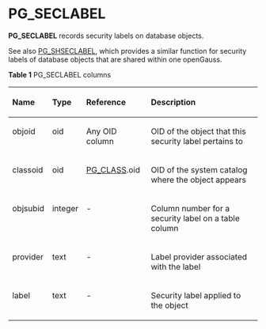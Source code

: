 # PG\_SECLABEL<a name="EN-US_TOPIC_0289900484"></a>

**PG\_SECLABEL**  records security labels on database objects.

See also  [PG\_SHSECLABEL](pg_shseclabel.md), which provides a similar function for security labels of database objects that are shared within one openGauss.

**Table  1**  PG\_SECLABEL columns

<a name="en-us_topic_0283137207_en-us_topic_0237122313_en-us_topic_0059778223_ta98c6fd4294f41529457997a84976faa"></a>
<table><thead align="left"><tr id="en-us_topic_0283137207_en-us_topic_0237122313_en-us_topic_0059778223_raf53fb8f216f492e87905b0c6810a517"><th class="cellrowborder" valign="top" width="14.829999999999998%" id="mcps1.2.5.1.1"><p id="en-us_topic_0283137207_en-us_topic_0237122313_en-us_topic_0059778223_aacc9193941c34e74922928a73129a7b2"><a name="en-us_topic_0283137207_en-us_topic_0237122313_en-us_topic_0059778223_aacc9193941c34e74922928a73129a7b2"></a><a name="en-us_topic_0283137207_en-us_topic_0237122313_en-us_topic_0059778223_aacc9193941c34e74922928a73129a7b2"></a>Name</p>
</th>
<th class="cellrowborder" valign="top" width="11.940000000000001%" id="mcps1.2.5.1.2"><p id="en-us_topic_0283137207_en-us_topic_0237122313_en-us_topic_0059778223_a5b38682f0947498787fe19b9a5c5ac94"><a name="en-us_topic_0283137207_en-us_topic_0237122313_en-us_topic_0059778223_a5b38682f0947498787fe19b9a5c5ac94"></a><a name="en-us_topic_0283137207_en-us_topic_0237122313_en-us_topic_0059778223_a5b38682f0947498787fe19b9a5c5ac94"></a>Type</p>
</th>
<th class="cellrowborder" valign="top" width="26.05%" id="mcps1.2.5.1.3"><p id="en-us_topic_0283137207_en-us_topic_0237122313_en-us_topic_0059778223_ac23bf87d37914c3590883f1d3ac0dd00"><a name="en-us_topic_0283137207_en-us_topic_0237122313_en-us_topic_0059778223_ac23bf87d37914c3590883f1d3ac0dd00"></a><a name="en-us_topic_0283137207_en-us_topic_0237122313_en-us_topic_0059778223_ac23bf87d37914c3590883f1d3ac0dd00"></a>Reference</p>
</th>
<th class="cellrowborder" valign="top" width="47.18%" id="mcps1.2.5.1.4"><p id="en-us_topic_0283137207_en-us_topic_0237122313_en-us_topic_0059778223_a45bdd3b2f34c45a2bba8a1581f499451"><a name="en-us_topic_0283137207_en-us_topic_0237122313_en-us_topic_0059778223_a45bdd3b2f34c45a2bba8a1581f499451"></a><a name="en-us_topic_0283137207_en-us_topic_0237122313_en-us_topic_0059778223_a45bdd3b2f34c45a2bba8a1581f499451"></a>Description</p>
</th>
</tr>
</thead>
<tbody><tr id="en-us_topic_0283137207_en-us_topic_0237122313_en-us_topic_0059778223_r5f1c714f90df45d0b77f4c60fda46312"><td class="cellrowborder" valign="top" width="14.829999999999998%" headers="mcps1.2.5.1.1 "><p id="en-us_topic_0283137207_en-us_topic_0237122313_en-us_topic_0059778223_a6f6dd5245c50486bb045996c8f1bd60a"><a name="en-us_topic_0283137207_en-us_topic_0237122313_en-us_topic_0059778223_a6f6dd5245c50486bb045996c8f1bd60a"></a><a name="en-us_topic_0283137207_en-us_topic_0237122313_en-us_topic_0059778223_a6f6dd5245c50486bb045996c8f1bd60a"></a>objoid</p>
</td>
<td class="cellrowborder" valign="top" width="11.940000000000001%" headers="mcps1.2.5.1.2 "><p id="en-us_topic_0283137207_en-us_topic_0237122313_en-us_topic_0059778223_a5ba01be5591a4df8b6fa1c82592469f1"><a name="en-us_topic_0283137207_en-us_topic_0237122313_en-us_topic_0059778223_a5ba01be5591a4df8b6fa1c82592469f1"></a><a name="en-us_topic_0283137207_en-us_topic_0237122313_en-us_topic_0059778223_a5ba01be5591a4df8b6fa1c82592469f1"></a>oid</p>
</td>
<td class="cellrowborder" valign="top" width="26.05%" headers="mcps1.2.5.1.3 "><p id="en-us_topic_0283137207_en-us_topic_0237122313_en-us_topic_0059778223_a07551d5835724972bdf73ef9774f6251"><a name="en-us_topic_0283137207_en-us_topic_0237122313_en-us_topic_0059778223_a07551d5835724972bdf73ef9774f6251"></a><a name="en-us_topic_0283137207_en-us_topic_0237122313_en-us_topic_0059778223_a07551d5835724972bdf73ef9774f6251"></a>Any OID column</p>
</td>
<td class="cellrowborder" valign="top" width="47.18%" headers="mcps1.2.5.1.4 "><p id="en-us_topic_0283137207_en-us_topic_0237122313_en-us_topic_0059778223_a71e8dc06335d4bfda9e4f3ba74f0fc82"><a name="en-us_topic_0283137207_en-us_topic_0237122313_en-us_topic_0059778223_a71e8dc06335d4bfda9e4f3ba74f0fc82"></a><a name="en-us_topic_0283137207_en-us_topic_0237122313_en-us_topic_0059778223_a71e8dc06335d4bfda9e4f3ba74f0fc82"></a>OID of the object that this security label pertains to</p>
</td>
</tr>
<tr id="en-us_topic_0283137207_en-us_topic_0237122313_en-us_topic_0059778223_r25ba78a1bc334997b453d0cc09f144e8"><td class="cellrowborder" valign="top" width="14.829999999999998%" headers="mcps1.2.5.1.1 "><p id="en-us_topic_0283137207_en-us_topic_0237122313_en-us_topic_0059778223_ac63f529059a744e1b01349ac76ba0277"><a name="en-us_topic_0283137207_en-us_topic_0237122313_en-us_topic_0059778223_ac63f529059a744e1b01349ac76ba0277"></a><a name="en-us_topic_0283137207_en-us_topic_0237122313_en-us_topic_0059778223_ac63f529059a744e1b01349ac76ba0277"></a>classoid</p>
</td>
<td class="cellrowborder" valign="top" width="11.940000000000001%" headers="mcps1.2.5.1.2 "><p id="en-us_topic_0283137207_en-us_topic_0237122313_en-us_topic_0059778223_a79520b0f823541c1a74746966d6ea4c8"><a name="en-us_topic_0283137207_en-us_topic_0237122313_en-us_topic_0059778223_a79520b0f823541c1a74746966d6ea4c8"></a><a name="en-us_topic_0283137207_en-us_topic_0237122313_en-us_topic_0059778223_a79520b0f823541c1a74746966d6ea4c8"></a>oid</p>
</td>
<td class="cellrowborder" valign="top" width="26.05%" headers="mcps1.2.5.1.3 "><p id="en-us_topic_0283137207_en-us_topic_0237122313_en-us_topic_0059778223_a563ad3b3eab840ccb3f35c2dacd18d1c"><a name="en-us_topic_0283137207_en-us_topic_0237122313_en-us_topic_0059778223_a563ad3b3eab840ccb3f35c2dacd18d1c"></a><a name="en-us_topic_0283137207_en-us_topic_0237122313_en-us_topic_0059778223_a563ad3b3eab840ccb3f35c2dacd18d1c"></a><a href="pg_class.md">PG_CLASS</a>.oid</p>
</td>
<td class="cellrowborder" valign="top" width="47.18%" headers="mcps1.2.5.1.4 "><p id="en-us_topic_0283137207_en-us_topic_0237122313_en-us_topic_0059778223_a1a1092bc7a004c78a317f51c49d0c27f"><a name="en-us_topic_0283137207_en-us_topic_0237122313_en-us_topic_0059778223_a1a1092bc7a004c78a317f51c49d0c27f"></a><a name="en-us_topic_0283137207_en-us_topic_0237122313_en-us_topic_0059778223_a1a1092bc7a004c78a317f51c49d0c27f"></a>OID of the system catalog where the object appears</p>
</td>
</tr>
<tr id="en-us_topic_0283137207_en-us_topic_0237122313_en-us_topic_0059778223_rb1ce13a19b6540b586995ed3efdcde69"><td class="cellrowborder" valign="top" width="14.829999999999998%" headers="mcps1.2.5.1.1 "><p id="en-us_topic_0283137207_en-us_topic_0237122313_en-us_topic_0059778223_a5e8e2da22c12465291f67d0625f6f0fc"><a name="en-us_topic_0283137207_en-us_topic_0237122313_en-us_topic_0059778223_a5e8e2da22c12465291f67d0625f6f0fc"></a><a name="en-us_topic_0283137207_en-us_topic_0237122313_en-us_topic_0059778223_a5e8e2da22c12465291f67d0625f6f0fc"></a>objsubid</p>
</td>
<td class="cellrowborder" valign="top" width="11.940000000000001%" headers="mcps1.2.5.1.2 "><p id="en-us_topic_0283137207_en-us_topic_0237122313_en-us_topic_0059778223_a385639cddcec480dbe77a7da1f3ca255"><a name="en-us_topic_0283137207_en-us_topic_0237122313_en-us_topic_0059778223_a385639cddcec480dbe77a7da1f3ca255"></a><a name="en-us_topic_0283137207_en-us_topic_0237122313_en-us_topic_0059778223_a385639cddcec480dbe77a7da1f3ca255"></a>integer</p>
</td>
<td class="cellrowborder" valign="top" width="26.05%" headers="mcps1.2.5.1.3 "><p id="en-us_topic_0283137207_en-us_topic_0237122313_en-us_topic_0059778223_ab8dfba7d6c8f43b69da8601d3264e3e7"><a name="en-us_topic_0283137207_en-us_topic_0237122313_en-us_topic_0059778223_ab8dfba7d6c8f43b69da8601d3264e3e7"></a><a name="en-us_topic_0283137207_en-us_topic_0237122313_en-us_topic_0059778223_ab8dfba7d6c8f43b69da8601d3264e3e7"></a>-</p>
</td>
<td class="cellrowborder" valign="top" width="47.18%" headers="mcps1.2.5.1.4 "><p id="en-us_topic_0283137207_en-us_topic_0237122313_en-us_topic_0059778223_a893d597be99a4bf5a341b9b6e1ea9fc9"><a name="en-us_topic_0283137207_en-us_topic_0237122313_en-us_topic_0059778223_a893d597be99a4bf5a341b9b6e1ea9fc9"></a><a name="en-us_topic_0283137207_en-us_topic_0237122313_en-us_topic_0059778223_a893d597be99a4bf5a341b9b6e1ea9fc9"></a>Column number for a security label on a table column</p>
</td>
</tr>
<tr id="en-us_topic_0283137207_en-us_topic_0237122313_en-us_topic_0059778223_r0e32de4029e54137ad50a25842b84525"><td class="cellrowborder" valign="top" width="14.829999999999998%" headers="mcps1.2.5.1.1 "><p id="en-us_topic_0283137207_en-us_topic_0237122313_en-us_topic_0059778223_ab9339f9d906643b3b61dace61bc437fb"><a name="en-us_topic_0283137207_en-us_topic_0237122313_en-us_topic_0059778223_ab9339f9d906643b3b61dace61bc437fb"></a><a name="en-us_topic_0283137207_en-us_topic_0237122313_en-us_topic_0059778223_ab9339f9d906643b3b61dace61bc437fb"></a>provider</p>
</td>
<td class="cellrowborder" valign="top" width="11.940000000000001%" headers="mcps1.2.5.1.2 "><p id="en-us_topic_0283137207_en-us_topic_0237122313_en-us_topic_0059778223_a16fe19db6765444b920b8111cfd87332"><a name="en-us_topic_0283137207_en-us_topic_0237122313_en-us_topic_0059778223_a16fe19db6765444b920b8111cfd87332"></a><a name="en-us_topic_0283137207_en-us_topic_0237122313_en-us_topic_0059778223_a16fe19db6765444b920b8111cfd87332"></a>text</p>
</td>
<td class="cellrowborder" valign="top" width="26.05%" headers="mcps1.2.5.1.3 "><p id="en-us_topic_0283137207_en-us_topic_0237122313_en-us_topic_0059778223_a3cc67b5294244244a41bf68f8e624fed"><a name="en-us_topic_0283137207_en-us_topic_0237122313_en-us_topic_0059778223_a3cc67b5294244244a41bf68f8e624fed"></a><a name="en-us_topic_0283137207_en-us_topic_0237122313_en-us_topic_0059778223_a3cc67b5294244244a41bf68f8e624fed"></a>-</p>
</td>
<td class="cellrowborder" valign="top" width="47.18%" headers="mcps1.2.5.1.4 "><p id="en-us_topic_0283137207_en-us_topic_0237122313_en-us_topic_0059778223_ac5723d140fd344b38d7e654b46a224c6"><a name="en-us_topic_0283137207_en-us_topic_0237122313_en-us_topic_0059778223_ac5723d140fd344b38d7e654b46a224c6"></a><a name="en-us_topic_0283137207_en-us_topic_0237122313_en-us_topic_0059778223_ac5723d140fd344b38d7e654b46a224c6"></a>Label provider associated with the label</p>
</td>
</tr>
<tr id="en-us_topic_0283137207_en-us_topic_0237122313_en-us_topic_0059778223_r645a3a1a190e4c618dfe0409dd55bd80"><td class="cellrowborder" valign="top" width="14.829999999999998%" headers="mcps1.2.5.1.1 "><p id="en-us_topic_0283137207_en-us_topic_0237122313_en-us_topic_0059778223_a180eb41a75e5460383e72641c0ffa214"><a name="en-us_topic_0283137207_en-us_topic_0237122313_en-us_topic_0059778223_a180eb41a75e5460383e72641c0ffa214"></a><a name="en-us_topic_0283137207_en-us_topic_0237122313_en-us_topic_0059778223_a180eb41a75e5460383e72641c0ffa214"></a>label</p>
</td>
<td class="cellrowborder" valign="top" width="11.940000000000001%" headers="mcps1.2.5.1.2 "><p id="en-us_topic_0283137207_en-us_topic_0237122313_en-us_topic_0059778223_a6dcab40d5a0540d0aa3675d9dfe6169e"><a name="en-us_topic_0283137207_en-us_topic_0237122313_en-us_topic_0059778223_a6dcab40d5a0540d0aa3675d9dfe6169e"></a><a name="en-us_topic_0283137207_en-us_topic_0237122313_en-us_topic_0059778223_a6dcab40d5a0540d0aa3675d9dfe6169e"></a>text</p>
</td>
<td class="cellrowborder" valign="top" width="26.05%" headers="mcps1.2.5.1.3 "><p id="en-us_topic_0283137207_en-us_topic_0237122313_en-us_topic_0059778223_a8fd611ebcf8e4b799c0aa1a67582472f"><a name="en-us_topic_0283137207_en-us_topic_0237122313_en-us_topic_0059778223_a8fd611ebcf8e4b799c0aa1a67582472f"></a><a name="en-us_topic_0283137207_en-us_topic_0237122313_en-us_topic_0059778223_a8fd611ebcf8e4b799c0aa1a67582472f"></a>-</p>
</td>
<td class="cellrowborder" valign="top" width="47.18%" headers="mcps1.2.5.1.4 "><p id="en-us_topic_0283137207_en-us_topic_0237122313_en-us_topic_0059778223_a99b0a5a540b14cb89b406cf09801f056"><a name="en-us_topic_0283137207_en-us_topic_0237122313_en-us_topic_0059778223_a99b0a5a540b14cb89b406cf09801f056"></a><a name="en-us_topic_0283137207_en-us_topic_0237122313_en-us_topic_0059778223_a99b0a5a540b14cb89b406cf09801f056"></a>Security label applied to the object</p>
</td>
</tr>
</tbody>
</table>

